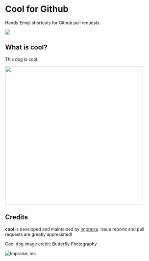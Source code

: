 # Cool for Github

Handy Emoji shortcuts for Github pull requests.

![](http://i.imgur.com/ssxk5ej.png)

## What is cool?

This dog is cool.

<img src="https://i.imgur.com/LmySUKb.jpg" width=450>

## Credits

**cool** is developed and maintained by [Impraise](http://www.impraise.com).
Issue reports and pull requests are greatly appreciated!

Cool dog image credit: [Butterfly Photography](www.butterflyphotography.ca)

![Impraise, inc](http://i.imgur.com/x2oFA91.png)

